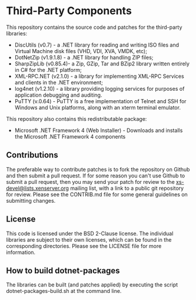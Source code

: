 Third-Party Components 
======================

This repository contains the source code and patches for the third-party 
libraries:

 *  DiscUtils (v0.7) - a .NET library for reading and writing ISO files 
    and Virtual Machine disk files (VHD, VDI, XVA, VMDK, etc);
 *  DotNetZip (v1.9.1.8) - a .NET library for handling ZIP files;
 *  SharpZipLib (v0.85.4)- a Zip, GZip, Tar and BZip2 library written 
    entirely in C# for the .NET platform;
 *  XML-RPC.NET (v2.1.0) - a library for implementing XML-RPC Services 
    and clients in the .NET environment;
 *  log4net (v1.2.10) - a library providing logging services for purposes 
    of application debugging and auditing.
 *  PuTTY (v.0.64) - PuTTY is a free implementation of Telnet and SSH for 
    Windows and Unix platforms, along with an xterm terminal emulator.  

This repository also contains this redistributable package:

 *  Microsoft .NET Framework 4 (Web Installer) - Downloads and installs 
    the Microsoft .NET Framework 4 components

Contributions
-------------

The preferable way to contribute patches is to fork the repository on Github and 
then submit a pull request. If for some reason you can't use Github to submit a 
pull request, then you may send your patch for review to the 
xs-devel@lists.xenserver.org mailing list, with a link to a public git repository 
for review. Please see the CONTRIB.md file for some general guidelines on submitting 
changes.

License
-------

This code is licensed under the BSD 2-Clause license. The individual libraries 
are subject to their own licenses, which can be found in the corresponding 
directories. Please see the LICENSE file for more information.

How to build dotnet-packages
----------------------------
The libraries can be built (and patches applied) by executing the script 
dotnet-packages-build.sh at the command line.
